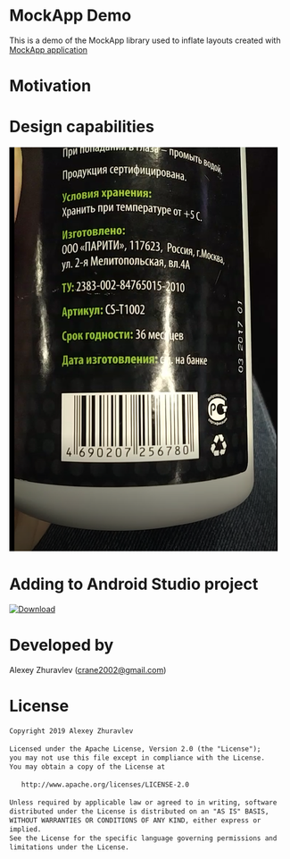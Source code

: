 # MockApp Demo

This is a demo of the MockApp library used to inflate layouts created with 
[MockApp application](https://play.google.com/store/apps/details?id=com.crane.mockapp)

# Motivation

# Design capabilities

![sss](app/src/Capture.PNG)

# Adding to Android Studio project

[ ![Download](https://api.bintray.com/packages/crane2002/maven/mockapp-core/images/download.svg?version=1.40.1) ](https://bintray.com/crane2002/maven/mockapp-core/1.40.1/link)

# Developed by
Alexey Zhuravlev ([crane2002@gmail.com](mailto:crane2002@gmail.com))

# License
    Copyright 2019 Alexey Zhuravlev
    
    Licensed under the Apache License, Version 2.0 (the "License");
    you may not use this file except in compliance with the License.
    You may obtain a copy of the License at
    
       http://www.apache.org/licenses/LICENSE-2.0
    
    Unless required by applicable law or agreed to in writing, software
    distributed under the License is distributed on an "AS IS" BASIS,
    WITHOUT WARRANTIES OR CONDITIONS OF ANY KIND, either express or implied.
    See the License for the specific language governing permissions and
    limitations under the License.

    
    
